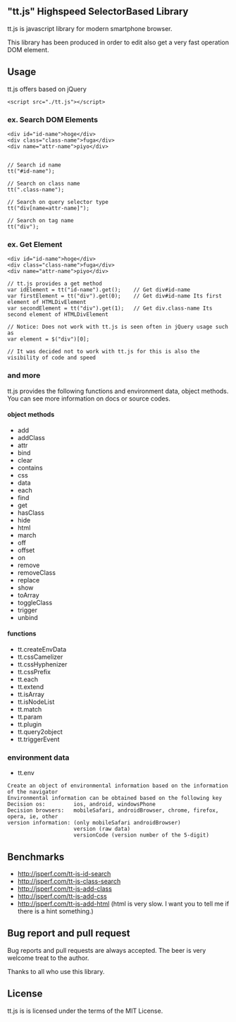 "tt.js" Highspeed SelectorBased Library
--------

tt.js is javascript library for modern smartphone browser.

This library has been produced in order to edit also get a very fast operation DOM element.

## Usage

tt.js offers based on jQuery


```
<script src="./tt.js"></script>
```

### ex. Search DOM Elements
```
<div id="id-name">hoge</div>
<div class="class-name">fuga</div>
<div name="attr-name">piyo</div>


// Search id name
tt("#id-name");

// Search on class name 
tt(".class-name");

// Search on query selector type 
tt("div[name=attr-name]");

// Search on tag name 
tt("div");
```

### ex. Get Element 
```
<div id="id-name">hoge</div>
<div class="class-name">fuga</div>
<div name="attr-name">piyo</div>

// tt.js provides a get method
var idElement = tt("id-name").get();    // Get div#id-name
var firstElement = tt("div").get(0);    // Get div#id-name Its first element of HTMLDivElement
var secondElement = tt("div").get(1);   // Get div.class-name Its second element of HTMLDivElement

// Notice: Does not work with tt.js is seen often in jQuery usage such as
var element = $("div")[0];

// It was decided not to work with tt.js for this is also the visibility of code and speed 
```
 
### and more

tt.js provides the following functions and environment data,  object methods.
You can see more information on docs or source codes.

#### object methods

- add
- addClass
- attr
- bind
- clear
- contains
- css
- data
- each
- find
- get
- hasClass
- hide
- html
- march
- off
- offset
- on
- remove
- removeClass
- replace
- show
- toArray
- toggleClass
- trigger
- unbind

#### functions

- tt.createEnvData
- tt.cssCamelizer
- tt.cssHyphenizer
- tt.cssPrefix
- tt.each
- tt.extend
- tt.isArray
- tt.isNodeList
- tt.match
- tt.param
- tt.plugin
- tt.query2object
- tt.triggerEvent

### environment data

- tt.env

```
Create an object of environmental information based on the information of the navigator
Environmental information can be obtained based on the following key
Decision os:         ios, android, windowsPhone
Decision browsers:   mobileSafari, androidBrowser, chrome, firefox, opera, ie, other
version information: (only mobileSafari androidBrowser)
                     version (raw data)
                     versionCode (version number of the 5-digit)
```

## Benchmarks

- http://jsperf.com/tt-js-id-search
- http://jsperf.com/tt-js-class-search
- http://jsperf.com/tt-js-add-class
- http://jsperf.com/tt-js-add-css
- http://jsperf.com/tt-js-add-html (html is very slow. I want you to tell me if there is a hint something.)

## Bug report and pull request

Bug reports and pull requests are always accepted.
The beer is very welcome treat to the author.

Thanks to all who use this library.

## License

tt.js is is licensed under the terms of the MIT License.
